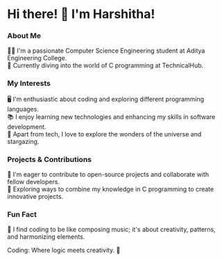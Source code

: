 # Hi there! 👋 I'm Harshitha!

### About Me
👩‍🎓 I'm a passionate Computer Science Engineering student at Aditya Engineering College.  
🌟 Currently diving into the world of C programming at TechnicalHub.

### My Interests
🖥 I'm enthusiastic about coding and exploring different programming languages.  
📚 I enjoy learning new technologies and enhancing my skills in software development.  
🌌 Apart from tech, I love to explore the wonders of the universe and stargazing.

### Projects & Contributions
🚀 I'm eager to contribute to open-source projects and collaborate with fellow developers.  
🔭 Exploring ways to combine my knowledge in C programming to create innovative projects.

### Fun Fact
🎵 I find coding to be like composing music; it's about creativity, patterns, and harmonizing elements.

Coding: Where logic meets creativity. 🌟
